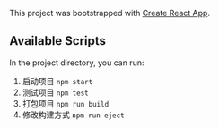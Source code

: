 This project was bootstrapped with [Create React App](https://github.com/facebook/create-react-app).

## Available Scripts

In the project directory, you can run:

1. 启动项目 `npm start`
2. 测试项目 `npm test`
3. 打包项目 `npm run build`
4. 修改构建方式 `npm run eject`

